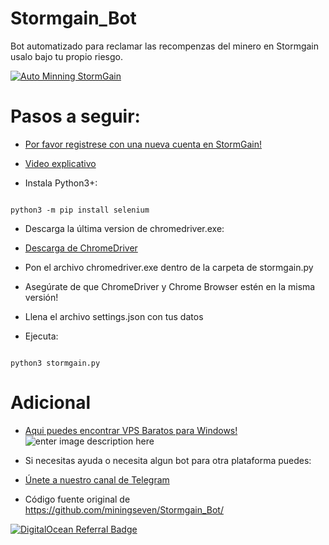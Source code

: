 # Stormgain_Bot

Bot automatizado para reclamar las recompenzas del minero en Stormgain usalo bajo tu propio riesgo.

  
[![Auto Minning StormGain](https://img.youtube.com/vi/FHoTj4Ug_0o/0.jpg)](https://www.youtube.com/watch?v=FHoTj4Ug_0o)
  

# Pasos a seguir:

*  [Por favor registrese con una nueva cuenta en StormGain!](https://bit.ly/2TnMcou)
*  [Video explicativo](https://youtu.be/FHoTj4Ug_0o)

  

* Instala Python3+:

```shell

python3 -m pip install selenium

```

* Descarga la última version de chromedriver.exe:

*  [Descarga de ChromeDriver](https://chromedriver.chromium.org/)

* Pon el archivo chromedriver.exe dentro de la carpeta de stormgain.py

* Asegúrate de que ChromeDriver y Chrome Browser estén en la misma versión!

  

* Llena el archivo settings.json con tus datos

* Ejecuta:

```shell

python3 stormgain.py

```

  

# Adicional

*  [Aqui puedes encontrar VPS Baratos para Windows!](https://deinserverhost.de/store/aff.php?aff=4056)
![enter image description here](https://deinserverhost.de/store/images/tca/600x150_white.png)

* Si necesitas ayuda o necesita algun bot para otra plataforma puedes:

*  [Únete a nuestro canal de Telegram](https://t.me/ElitecnologicaGroup)
*  Código fuente original de https://github.com/miningseven/Stormgain_Bot/

[![DigitalOcean Referral Badge](https://web-platforms.sfo2.cdn.digitaloceanspaces.com/WWW/Badge%201.svg)](https://www.digitalocean.com/?refcode=95c9309a5c1e&utm_campaign=Referral_Invite&utm_medium=Referral_Program&utm_source=badge)
